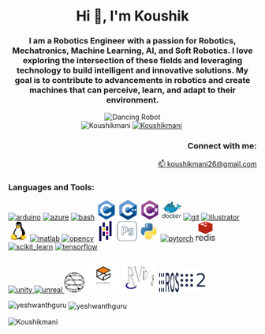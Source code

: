 <h1 align="center">Hi 👋, I'm Koushik</h1>
<h3 align="center">I am a Robotics Engineer with a passion for Robotics, Mechatronics, Machine Learning, AI, and Soft Robotics. I love exploring the intersection of these fields and leveraging technology to build intelligent and innovative solutions. My goal is to contribute to advancements in robotics and create machines that can perceive, learn, and adapt to their environment.</h3>

<!-- Profile image and links -->
<p align="center">
  <img src="https://media.giphy.com/media/3TdV1b87lcbv3SDoa3/giphy.gif" alt="Dancing Robot" width="300">
  <br>
  <span>
    <img src="https://komarev.com/ghpvc/?username=Koushikmani&label=Profile%20views&color=0e75b6&style=flat" alt="Koushikmani">
    <a href="https://github.com/ryo-ma/github-profile-trophy"><img src="https://github-profile-trophy.vercel.app/?username=Koushikmani" alt="Koushikmani"></a>
    <a href="https://twitter.com/" target="blank"><img src="https://img.shields.io/twitter/follow/?logo=twitter&style=for-the-badge" alt=""></a>
  </span>
</p>

<h3 align="right">Connect with me:</h3>
<p align="right">
  <a href="mailto:koushikmani26@gmail.com">📫 koushikmani26@gmail.com</a>
</p>


<h3 align="left">Languages and Tools:</h3>
<p align="left">
  <a href="https://www.arduino.cc/" target="_blank" rel="noreferrer"><img src="https://cdn.worldvectorlogo.com/logos/arduino-1.svg" alt="arduino" width="40" height="40"/></a>
  <a href="https://azure.microsoft.com/en-in/" target="_blank" rel="noreferrer"><img src="https://www.vectorlogo.zone/logos/microsoft_azure/microsoft_azure-icon.svg" alt="azure" width="40" height="40"/></a>
  <a href="https://www.gnu.org/software/bash/" target="_blank" rel="noreferrer"><img src="https://www.vectorlogo.zone/logos/gnu_bash/gnu_bash-icon.svg" alt="bash" width="40" height="40"/></a>
  <a href="https://www.cprogramming.com/" target="_blank" rel="noreferrer"><img src="https://raw.githubusercontent.com/devicons/devicon/master/icons/c/c-original.svg" alt="c" width="40" height="40"/></a>
  <a href="https://www.w3schools.com/cpp/" target="_blank" rel="noreferrer"><img src="https://raw.githubusercontent.com/devicons/devicon/master/icons/cplusplus/cplusplus-original.svg" alt="cplusplus" width="40" height="40"/></a>
  <a href="https://www.w3schools.com/cs/" target="_blank" rel="noreferrer"><img src="https://raw.githubusercontent.com/devicons/devicon/master/icons/csharp/csharp-original.svg" alt="csharp" width="40" height="40"/></a>
  <a href="https://www.docker.com/" target="_blank" rel="noreferrer"><img src="https://raw.githubusercontent.com/devicons/devicon/master/icons/docker/docker-original-wordmark.svg " alt="docker" width="40" height="40"/></a>
  <a href="https://git-scm.com/" target="_blank" rel="noreferrer"><img src="https://www.vectorlogo.zone/logos/git-scm/git-scm-icon.svg" alt="git" width="40" height="40"/></a>
  <a href="https://www.adobe.com/in/products/illustrator.html" target="_blank" rel="noreferrer"><img src="https://www.vectorlogo.zone/logos/adobe_illustrator/adobe_illustrator-icon.svg" alt="illustrator" width="40" height="40"/></a>
  <a href="https://www.linux.org/" target="_blank" rel="noreferrer"><img src="https://raw.githubusercontent.com/devicons/devicon/master/icons/linux/linux-original.svg" alt="linux" width="40" height="40"/></a>
  <a href="https://www.mathworks.com/" target="_blank" rel="noreferrer"><img src="https://upload.wikimedia.org/wikipedia/commons/2/21/Matlab_Logo.png" alt="matlab" width="40" height="40"/></a>
  <a href="https://opencv.org/" target="_blank" rel="noreferrer"><img src="https://www.vectorlogo.zone/logos/opencv/opencv-icon.svg" alt="opencv" width="40" height="40"/></a>
  <a href="https://pandas.pydata.org/" target="_blank" rel="noreferrer"><img src="https://raw.githubusercontent.com/devicons/devicon/2ae2a900d2f041da66e950e4d48052658d850630/icons/pandas/pandas-original.svg" alt="pandas" width="40" height="40"/></a>
  <a href="https://www.photoshop.com/en" target="_blank" rel="noreferrer"><img src="https://raw.githubusercontent.com/devicons/devicon/master/icons/photoshop/photoshop-line.svg" alt="photoshop" width="40" height="40"/></a>
  <a href="https://www.python.org" target="_blank" rel="noreferrer"><img src="https://raw.githubusercontent.com/devicons/devicon/master/icons/python/python-original.svg" alt="python" width="40" height="40"/></a>
  <a href="https://pytorch.org/" target="_blank" rel="noreferrer"><img src="https://www.vectorlogo.zone/logos/pytorch/pytorch-icon.svg" alt="pytorch" width="40" height="40"/></a>
  <a href="https://redis.io" target="_blank" rel="noreferrer"><img src="https://raw.githubusercontent.com/devicons/devicon/master/icons/redis/redis-original-wordmark.svg" alt="redis" width="40" height="40"/></a>
  <a href="https://scikit-learn.org/" target="_blank" rel="noreferrer"><img src="https://upload.wikimedia.org/wikipedia/commons/0/05/Scikit_learn_logo_small.svg" alt="scikit_learn" width="40" height="40"/></a>
  <a href="https://www.tensorflow.org" target="_blank" rel="noreferrer"><img src="https://www.vectorlogo.zone/logos/tensorflow/tensorflow-icon.svg" alt="tensorflow" width="40" height="40"/></a>
  <p align="left"> <a href="https://unity.com/" target="_blank" rel="noreferrer"> <img src="https://www.vectorlogo.zone/logos/unity3d/unity3d-icon.svg" alt="unity" width="40" height="40"/> </a> <a href="https://unrealengine.com/" target="_blank" rel="noreferrer"> <img src="https://raw.githubusercontent.com/kenangundogan/fontisto/036b7eca71aab1bef8e6a0518f7329f13ed62f6b/icons/svg/brand/unreal-engine.svg" alt="unreal" width="40" height="40"/> </a> 
  <a href="https://qiskit.org/" target="_blank" rel="noreferrer"><img src="https://github.com/yeshwanthguru/yeshwanthguru/blob/f7ecfdf3db8a4b54881ee40e9ee9279234a5150a/icons/download-removebg-preview.png" alt="qiskit" width="40" height="40"/></a>
  <a href="https://classic.gazebosim.org/" target="_blank" rel="noreferrer"><img src="https://github.com/yeshwanthguru/yeshwanthguru/blob/53498def9174c5df6df92d3ab5ece1ece42ecbc6/icons/gazebo_vert_pos-fd53607be2db733ff38e9a9cdae9185722e5810ea7b089405dfd36917bc4c42f-removebg-preview.png" alt="Gazebo" width="70" height="70"/></a>
  <a href="http://docs.ros.org/en/indigo/api/rviz/html/user_guide/" target="_blank" rel="noreferrer"><img src="https://github.com/yeshwanthguru/yeshwanthguru/blob/53498def9174c5df6df92d3ab5ece1ece42ecbc6/icons/download-removebg-preview%20(1).png" alt="Rviz" width="70" height="70"/></a>  <a href="https://www.ros.org/" target="_blank" rel="noreferrer"><img src="https://github.com/yeshwanthguru/yeshwanthguru/blob/53498def9174c5df6df92d3ab5ece1ece42ecbc6/icons/1-removebg-preview.png" alt="Ros" width="40" height="40"/></a>  <a href="https://docs.ros.org/en/foxy/index.html" target="_blank" rel="noreferrer"><img src="https://github.com/yeshwanthguru/yeshwanthguru/blob/53498def9174c5df6df92d3ab5ece1ece42ecbc6/icons/3979232-removebg-preview%20(1).png" alt="Ros2" width="50" height="50"/></a>
</p>

<!-- GitHub Top Languages -->
<p><img align="left" src="https://github-readme-stats.vercel.app/api/top-langs?username=yeshwanthguru&show_icons=true&locale=en&layout=compact&theme=white" alt="yeshwanthguru" /></p>

<!-- GitHub Stats -->
<p>&nbsp;<img align="center" src="https://github-readme-stats.vercel.app/api?username=yeshwanthguru&show_icons=true&locale=en&theme=white" alt="yeshwanthguru" /></p>

<!-- GitHub Streak Stats -->
<p><img align="center" src="https://github-readme-streak-stats.herokuapp.com/?user=yeshwanthguru&theme=white" alt="Koushikmani" /></p>


